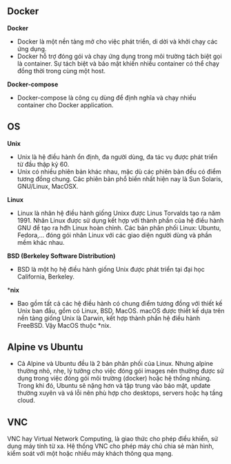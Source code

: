## Docker
**Docker**
  
* Docker là một nền tảng mở cho việc phát triển, di dời và khởi chạy các ứng dụng.
* Docker hỗ trợ đóng gói và chạy ứng dụng trong môi trường tách biệt gọi là container. Sự tách biệt và bảo mật khiến nhiều container có thể chạy đồng thời trong cùng một host.

**Docker-compose**

* Docker-compose là công cụ dùng để định nghĩa và chạy nhiều container cho Docker application. 
  
## OS
**Unix**
* Unix là hệ điều hành ổn định, đa người dùng, đa tác vụ được phát triển từ đầu thập kỷ 60.
* Unix có nhiều phiên bản khác nhau, mặc dù các phiên bản đều có điểm tương đồng chung.
Các phiên bản phổ biến nhất hiện nay là Sun Solaris, GNU/Linux, MacOSX.

**Linux**

* Linux là nhân hệ điều hành giống Unixx được Linus Torvalds tạo ra năm 1991. Nhân Linux được sử dụng kết hợp với thành phần của hệ điều hành GNU để tạo ra hđh Linux hoàn chỉnh. Các bản phân phối Linux: Ubuntu, Fedora,... đóng gói nhân Linux với các giao diện người dùng và phần mềm khác nhau.
  
**BSD (Berkeley Software Distribution)**
* BSD là một họ hệ điều hành giống Unix được phát triển tại đại học California, Berkeley.

***nix**

* Bao gồm tất cả các hệ điều hành có chung điểm tương đồng với thiết kế Unix ban đầu, gồm có Linux, BSD, MacOS.
macOS được thiết kế dựa trên nền tảng giống Unix là Darwin, kết hợp thành phần hệ điều hành FreeBSD. Vậy MacOS thuộc *nix.

## Alpine vs Ubuntu

* Cả Alpine và Ubuntu đều là 2 bản phân phối của Linux. Nhưng alpine thường nhỏ, nhẹ, lý tưởng cho việc đóng gói images nên thường được sử dụng trong việc đóng gói môi trường (docker) hoặc hệ thống nhúng. Trong khi đó, Ubuntu sẽ nặng hơn và tập trung vào bảo mật, update thường xuyên và vá lỗi nên phù hợp cho desktops, servers hoặc hạ tầng cloud.

## VNC
VNC hay Virtual Network Computing, là giao thức cho phép điều khiển, sử dụng máy tính từ xa. Hệ thống VNC cho phép máy chủ chia sẻ màn hình, kiểm soát với một hoặc nhiều máy khách thông qua mạng.
